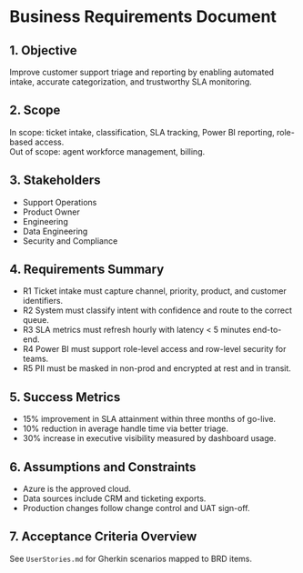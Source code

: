 # Business Requirements Document

## 1. Objective
Improve customer support triage and reporting by enabling automated intake, accurate categorization, and trustworthy SLA monitoring.

## 2. Scope
In scope: ticket intake, classification, SLA tracking, Power BI reporting, role-based access.  
Out of scope: agent workforce management, billing.

## 3. Stakeholders
- Support Operations
- Product Owner
- Engineering
- Data Engineering
- Security and Compliance

## 4. Requirements Summary
- R1 Ticket intake must capture channel, priority, product, and customer identifiers.
- R2 System must classify intent with confidence and route to the correct queue.
- R3 SLA metrics must refresh hourly with latency < 5 minutes end-to-end.
- R4 Power BI must support role-level access and row-level security for teams.
- R5 PII must be masked in non-prod and encrypted at rest and in transit.

## 5. Success Metrics
- 15% improvement in SLA attainment within three months of go-live.
- 10% reduction in average handle time via better triage.
- 30% increase in executive visibility measured by dashboard usage.

## 6. Assumptions and Constraints
- Azure is the approved cloud.
- Data sources include CRM and ticketing exports.
- Production changes follow change control and UAT sign-off.

## 7. Acceptance Criteria Overview
See `UserStories.md` for Gherkin scenarios mapped to BRD items.
